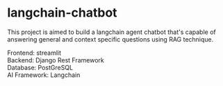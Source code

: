 # langchain-chatbot

This project is aimed to build a langchain agent chatbot that's capable of 
answering general and context specific questions using RAG technique. <br>

Frontend: streamlit <br>
Backend: Django Rest Framework <br>
Database: PostGreSQL <br>
AI Framework: Langchain <br>